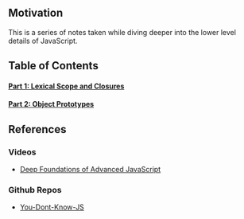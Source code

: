 ## Motivation

This is a series of notes taken while diving deeper into the lower level details of JavaScript.

## Table of Contents

#### [Part 1: Lexical Scope and Closures](/Part-1-Lexical-Scope-and-Closures/README.md)

#### [Part 2: Object Prototypes](/Part-2-Objects-Prototypes/README.md)

## References

### Videos

- [Deep Foundations of Advanced JavaScript](https://frontendmasters.com/courses/javascript-foundations/introduction/)

### Github Repos

- [You-Dont-Know-JS](https://github.com/getify/You-Dont-Know-JS)

